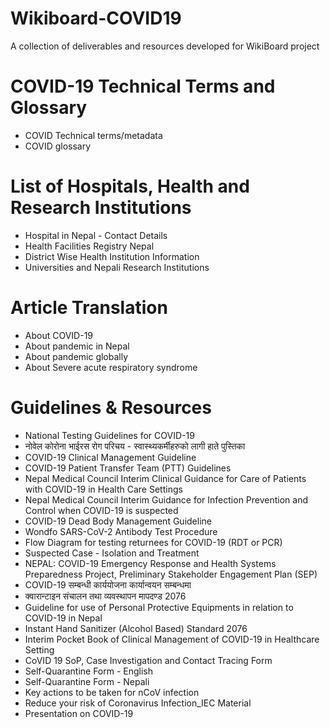 # Wikiboard-COVID19
A collection of deliverables and resources developed for WikiBoard project

# COVID-19 Technical Terms and Glossary
- COVID Technical terms/metadata
- COVID glossary

# List of Hospitals, Health and Research Institutions
- Hospital in Nepal - Contact Details
- Health Facilities Registry Nepal
- District Wise Health Institution Information
- Universities and Nepali Research Institutions

# Article Translation
- About COVID-19
- About pandemic in Nepal
- About pandemic globally
- About Severe acute respiratory syndrome 

# Guidelines & Resources
- National Testing Guidelines for COVID-19
 - नोवेल कोरोना भाईरस रोग परिचय - स्वास्थ्यकर्मीहरुको लागी हाते पुस्तिका
- COVID-19 Clinical Management Guideline
- COVID-19 Patient Transfer Team (PTT) Guidelines
- Nepal Medical Council Interim Clinical Guidance for Care of Patients with COVID-19 in Health Care Settings
- Nepal Medical Council Interim Guidance for Infection Prevention and Control when COVID-19 is suspected
- COVID-19 Dead Body Management Guideline
- Wondfo SARS-CoV-2 Antibody Test Procedure
- Flow Diagram for testing returnees for COVID-19 (RDT or PCR)
- Suspected Case - Isolation and Treatment
- NEPAL: COVID-19 Emergency Response and Health Systems Preparedness Project, Preliminary Stakeholder Engagement Plan (SEP)
- COVID-19 सम्बन्धी कार्ययोजना कार्यान्वयन सम्बन्धमा
- क्वारान्टाइन संचालन तथा व्यवस्थापन मापदण्ड 2076
- Guideline for use of Personal Protective Equipments in relation to COVID-19 in Nepal
- Instant Hand Sanitizer (Alcohol Based) Standard 2076
- Interim Pocket Book of Clinical Management of COVID-19 in Healthcare Setting 
- CoVID 19 SoP, Case Investigation and Contact Tracing Form
- Self-Quarantine Form - English
- Self-Quarantine Form - Nepali
- Key actions to be taken for nCoV infection
- Reduce your risk of Coronavirus Infection_IEC Material
- Presentation on COVID-19
